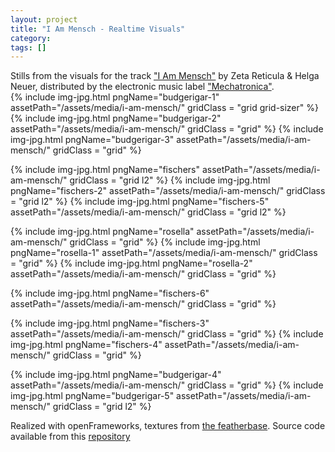 ```yaml
---
layout: project
title: "I Am Mensch - Realtime Visuals"
category: 
tags: []
---
```




<div class="content-container">
<div class="index-content">
<div class="grid-gutter"></div>
<div class = "grid l3">
Stills from the visuals for the track <a href="https://www.youtube.com/watch?v=p_qtiPz5bUw">"I Am Mensch"</a> by Zeta Reticula & Helga Neuer, distributed by the electronic music label <a href="https://mechatronica.bandcamp.com/">"Mechatronica"</a>.
</div>
  {% include img-jpg.html pngName="budgerigar-1" assetPath="/assets/media/i-am-mensch/" gridClass = "grid grid-sizer" %}
  {% include img-jpg.html pngName="budgerigar-2" assetPath="/assets/media/i-am-mensch/" gridClass = "grid" %}
  {% include img-jpg.html pngName="budgerigar-3" assetPath="/assets/media/i-am-mensch/" gridClass = "grid" %}

  {% include img-jpg.html pngName="fischers" assetPath="/assets/media/i-am-mensch/" gridClass = "grid l2" %}
  {% include img-jpg.html pngName="fischers-2" assetPath="/assets/media/i-am-mensch/" gridClass = "grid l2" %}
    {% include img-jpg.html pngName="fischers-5" assetPath="/assets/media/i-am-mensch/" gridClass = "grid l2" %}

  {% include img-jpg.html pngName="rosella" assetPath="/assets/media/i-am-mensch/" gridClass = "grid" %}
  {% include img-jpg.html pngName="rosella-1" assetPath="/assets/media/i-am-mensch/" gridClass = "grid" %}
  {% include img-jpg.html pngName="rosella-2" assetPath="/assets/media/i-am-mensch/" gridClass = "grid" %}

  {% include img-jpg.html pngName="fischers-6" assetPath="/assets/media/i-am-mensch/" gridClass = "grid" %}

  {% include img-jpg.html pngName="fischers-3" assetPath="/assets/media/i-am-mensch/" gridClass = "grid" %}
  {% include img-jpg.html pngName="fischers-4" assetPath="/assets/media/i-am-mensch/" gridClass = "grid" %}

  {% include img-jpg.html pngName="budgerigar-4" assetPath="/assets/media/i-am-mensch/" gridClass = "grid" %}
  {% include img-jpg.html pngName="budgerigar-5" assetPath="/assets/media/i-am-mensch/" gridClass = "grid l2" %}

  <div class = "grid l3">
  Realized with openFrameworks, textures from <a href='https://www.featherbase.info/en/home'>the featherbase</a>. Source code available from this <a href='https://github.com/edap/visualsMechatronica'>repository</a>
  </div>

</div>
</div>
